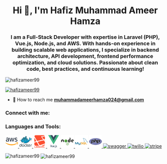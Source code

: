 <h1 align="center">Hi 👋, I'm Hafiz Muhammad Ameer Hamza</h1>
<h3 align="center">I am a Full-Stack Developer with expertise in Laravel (PHP), Vue.js, Node.js, and AWS. With hands-on experience in building scalable web applications, I specialize in backend architecture, API development, frontend performance optimization, and cloud solutions. Passionate about clean code, best practices, and continuous learning!</h3>

<p align="left"> <img src="https://komarev.com/ghpvc/?username=hafizameer99&label=Profile%20views&color=0e75b6&style=flat" alt="hafizameer99" /> </p>

<p align="left"> <a href="https://github.com/ryo-ma/github-profile-trophy"><img src="https://github-profile-trophy.vercel.app/?username=hafizameer99" alt="hafizameer99" /></a> </p>

- 📝 How to reach me **muhammadameerhamza024@gmail.com**

<h3 align="left">Connect with me:</h3>
<p align="left">
</p>

<h3 align="left">Languages and Tools:</h3>
<p align="left"> 
  <a href="https://aws.amazon.com" target="_blank" rel="noreferrer"> <img src="https://raw.githubusercontent.com/devicons/devicon/master/icons/amazonwebservices/amazonwebservices-original-wordmark.svg" alt="aws" width="40" height="40"/> </a> 
  <a href="https://www.docker.com/" target="_blank" rel="noreferrer"> <img src="https://raw.githubusercontent.com/devicons/devicon/master/icons/docker/docker-original-wordmark.svg" alt="docker" width="40" height="40"/> </a> 
  <a href="https://laravel.com/" target="_blank" rel="noreferrer"> <img src="https://raw.githubusercontent.com/devicons/devicon/master/icons/laravel/laravel-plain-wordmark.svg" alt="laravel" width="40" height="40"/> </a> 
  <a href="https://vuejs.org/" target="_blank" rel="noreferrer"> <img src="https://raw.githubusercontent.com/devicons/devicon/master/icons/vuejs/vuejs-original-wordmark.svg" alt="vuejs" width="40" height="40"/> </a> 
  <a href="https://nodejs.org" target="_blank" rel="noreferrer"> <img src="https://raw.githubusercontent.com/devicons/devicon/master/icons/nodejs/nodejs-original-wordmark.svg" alt="nodejs" width="40" height="40"/> </a> 
  <a href="https://www.mysql.com/" target="_blank" rel="noreferrer"> <img src="https://raw.githubusercontent.com/devicons/devicon/master/icons/mysql/mysql-original-wordmark.svg" alt="mysql" width="40" height="40"/> </a> 
  <a href="https://www.php.net" target="_blank" rel="noreferrer"> <img src="https://raw.githubusercontent.com/devicons/devicon/master/icons/php/php-original.svg" alt="php" width="40" height="40"/> </a> 
  <a href="https://swagger.io/" target="_blank" rel="noreferrer"> <img src="https://swagger.io/wp-content/uploads/2022/05/logo.svg" alt="swagger" width="40" height="40"/> </a> 
  <a href="https://www.twilio.com/" target="_blank" rel="noreferrer"> <img src="https://upload.wikimedia.org/wikipedia/commons/thumb/2/2b/Twilio-logo-red.svg/2560px-Twilio-logo-red.svg.png" alt="twilio" width="40" height="40"/> </a> 
  <a href="https://stripe.com/" target="_blank" rel="noreferrer"> <img src="https://upload.wikimedia.org/wikipedia/commons/thumb/3/3c/Stripe_Logo%2C_revised_2016.svg/1920px-Stripe_Logo%2C_revised_2016.svg.png" alt="stripe" width="40" height="40"/> </a> 
</p>

<p><img align="left" src="https://github-readme-stats.vercel.app/api/top-langs?username=hafizameer99&show_icons=true&locale=en&layout=compact" alt="hafizameer99" /></p>

<p>&nbsp;<img align="center" src="https://github-readme-stats.vercel.app/api?username=hafizameer99&show_icons=true&locale=en" alt="hafizameer99" /></p>
